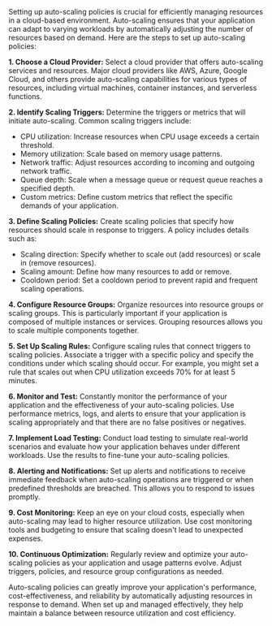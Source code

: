 Setting up auto-scaling policies is crucial for efficiently managing resources in a cloud-based environment. Auto-scaling ensures that your application can adapt to varying workloads by automatically adjusting the number of resources based on demand. Here are the steps to set up auto-scaling policies:

**1. Choose a Cloud Provider:**
Select a cloud provider that offers auto-scaling services and resources. Major cloud providers like AWS, Azure, Google Cloud, and others provide auto-scaling capabilities for various types of resources, including virtual machines, container instances, and serverless functions.

**2. Identify Scaling Triggers:**
Determine the triggers or metrics that will initiate auto-scaling. Common scaling triggers include:

- CPU utilization: Increase resources when CPU usage exceeds a certain threshold.
- Memory utilization: Scale based on memory usage patterns.
- Network traffic: Adjust resources according to incoming and outgoing network traffic.
- Queue depth: Scale when a message queue or request queue reaches a specified depth.
- Custom metrics: Define custom metrics that reflect the specific demands of your application.

**3. Define Scaling Policies:**
Create scaling policies that specify how resources should scale in response to triggers. A policy includes details such as:

- Scaling direction: Specify whether to scale out (add resources) or scale in (remove resources).
- Scaling amount: Define how many resources to add or remove.
- Cooldown period: Set a cooldown period to prevent rapid and frequent scaling operations.

**4. Configure Resource Groups:**
Organize resources into resource groups or scaling groups. This is particularly important if your application is composed of multiple instances or services. Grouping resources allows you to scale multiple components together.

**5. Set Up Scaling Rules:**
Configure scaling rules that connect triggers to scaling policies. Associate a trigger with a specific policy and specify the conditions under which scaling should occur. For example, you might set a rule that scales out when CPU utilization exceeds 70% for at least 5 minutes.

**6. Monitor and Test:**
Constantly monitor the performance of your application and the effectiveness of your auto-scaling policies. Use performance metrics, logs, and alerts to ensure that your application is scaling appropriately and that there are no false positives or negatives.

**7. Implement Load Testing:**
Conduct load testing to simulate real-world scenarios and evaluate how your application behaves under different workloads. Use the results to fine-tune your auto-scaling policies.

**8. Alerting and Notifications:**
Set up alerts and notifications to receive immediate feedback when auto-scaling operations are triggered or when predefined thresholds are breached. This allows you to respond to issues promptly.

**9. Cost Monitoring:**
Keep an eye on your cloud costs, especially when auto-scaling may lead to higher resource utilization. Use cost monitoring tools and budgeting to ensure that scaling doesn't lead to unexpected expenses.

**10. Continuous Optimization:**
Regularly review and optimize your auto-scaling policies as your application and usage patterns evolve. Adjust triggers, policies, and resource group configurations as needed.

Auto-scaling policies can greatly improve your application's performance, cost-effectiveness, and reliability by automatically adjusting resources in response to demand. When set up and managed effectively, they help maintain a balance between resource utilization and cost efficiency.